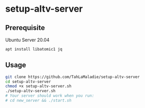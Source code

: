 # setup-altv-server

## Prerequisite
Ubuntu Server 20.04
```sh
apt install libatomic1 jq
```

## Usage
```sh
git clone https://github.com/TahLaMaladie/setup-altv-server 
cd setup-altv-server
chmod +x setup-altv-server.sh
./setup-altv-server.sh
# Your server should work when you run: 
# cd new_server && ./start.sh 
```

